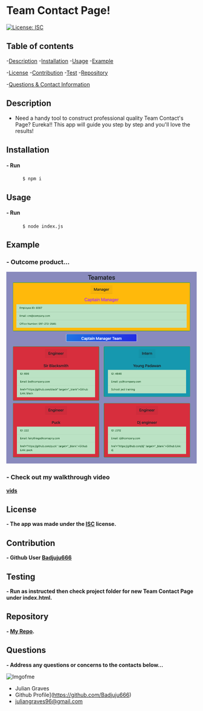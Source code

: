 # **Team Contact Page!**

  [![License: ISC](https://img.shields.io/badge/License-ISC-blue.svg)](https://opensource.org/licenses/ISC)
  

## Table of contents
  -[Description](#Description)
  -[Installation](#Installation)
  -[Usage](#Usage)
  -[Example](#Example)

  -[License](#License)
  -[Contribution](#Contribution)
  -[Test](#Testing)
  -[Repository](#Repository)

  -[Questions & Contact Information](#Questions)

## Description

  -  Need a handy tool to construct professional quality Team Contact's Page? Eureka!! This app will guide you step by step and you'll love the results!

## Installation
#### **- Run**
          $ npm i
    
## Usage
#### **- Run**
          $ node index.js

## Example 

### **- Outcome product...**

![pics](final-product.png)

### **- Check out my walkthrough video**

**[vids](https://drive.google.com/file/d/1gTryomKm9NhxWHo9kH_oUFR7zLN2GA7C/view?usp=sharing)**

## License

  **- The app was made under the 
  [ISC](https://opensource.org/licenses/ISC)
   license.**

## Contribution

  **- Github User 
  [Badjuju666](https://github.com/Badjuju666)**

## Testing 
  
  **-  Run as instructed then check project folder for new Team Contact Page under index.html.**

## Repository

  **- [My Repo](https://github.com/Badjuju666/Team-Contact-Page-Gen).**

## Questions
  **- Address any questions or concerns 
  to the contacts below...**
                
![Imgofme](https://avatars.githubusercontent.com/u/74938789?v=4)
- Julian Graves
- Github Profile](https://github.com/Badjuju666)
- <juliangraves96@gmail.com>